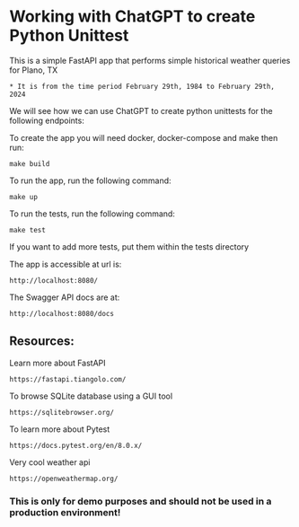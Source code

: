 # Working with ChatGPT to create Python Unittest

This is a simple FastAPI app that performs simple historical weather queries for Plano, TX

    * It is from the time period February 29th, 1984 to February 29th, 2024

We will see how we can use ChatGPT to create python unittests for the following endpoints:

To create the app you will need docker, docker-compose and make then run:

    make build

To run the app, run the following command:

    make up

To run the tests, run the following command:

    make test

If you want to add more tests, put them within the tests directory

The app is accessible at url is:

    http://localhost:8080/

The Swagger API docs are at:

    http://localhost:8080/docs


## Resources:

Learn more about FastAPI

    https://fastapi.tiangolo.com/

To browse SQLite database using a GUI tool

    https://sqlitebrowser.org/

To learn more about Pytest

    https://docs.pytest.org/en/8.0.x/

Very cool weather api

    https://openweathermap.org/

### This is only for demo purposes and should not be used in a production environment!